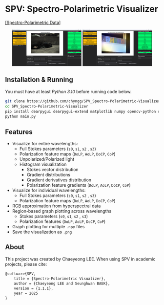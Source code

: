 # SPV: Spectro-Polarimetric Visualizer

[[Spectro-Polarimetric Data]](https://huggingface.co/datasets/jyj7913/spectro-polarimetric)

<p align="center">
  <img src="/assets/readme/RGB_1.png" alt="RGB Image" width="45%" />
  <img src="/assets/readme/Hyperspectral_1.png" alt="Hyperspectral Image" width="45%" />
</p>


## Installation & Running
You must have at least _Python 3.10_ before running code below.
```bash
git clone https://github.com/chyngg/SPV_Spectro-Polarimetric-Visualizer.git
cd SPV_Spectro-Polarimetric-Visualizer
pip install dearpygui dearpygui-extend matplotlib numpy opencv-python scipy
python main.py
```

## Features


- Visualize for entire wavelengths:
    - Full Stokes parameters (`s0`, `s1`, `s2` , `s3`)
    - Polarization feature maps (`DoLP`, `AoLP`, `DoCP`, `CoP`)
    - Unpolarized/Polarized light
    - Histogram visualization
        - Stokes vector distribution
        - Gradient distributions
        - Gradient derivatives distribution
        - Polarization feature gradients (`DoLP`, `AoLP`, `DoCP`, `CoP`)
- Visualize for individual wavelengths:
    - Full Stokes parameters (`s0`, `s1`, `s2` , `s3`)
    - Polarization feature maps (`DoLP`, `AoLP`, `DoCP`, `CoP`)
- RGB approximation from hyperspectral data
- Region-based graph plotting across wavelengths
    - Stokes parameters (`s0`, `s1`, `s2` , `s3`)
    - Polarization features (`DoLP`, `AoLP`, `DoCP`, `CoP`)
- Graph plotting for multiple `.npy` files
- Save the visualization as `.png`

## About

This project was created by Chaeyeong LEE.
When using SPV in academic projects, please cite: 
```ascii
@software{SPV,
    title = {Spectro-Polarimetric Visualizer},
    author = {Chaeyeong LEE and Seunghwan BAEK},
    version = {1.1.1},
    year = 2025
}
```